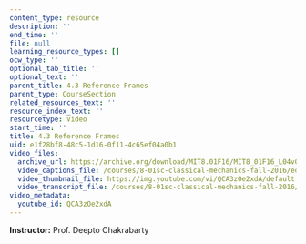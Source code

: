 ```yaml
---
content_type: resource
description: ''
end_time: ''
file: null
learning_resource_types: []
ocw_type: ''
optional_tab_title: ''
optional_text: ''
parent_title: 4.3 Reference Frames
parent_type: CourseSection
related_resources_text: ''
resource_index_text: ''
resourcetype: Video
start_time: ''
title: 4.3 Reference Frames
uid: e1f28bf8-48c5-1d16-0f11-4c65ef04a0b1
video_files:
  archive_url: https://archive.org/download/MIT8.01F16/MIT8_01F16_L04v03_360p.mp4
  video_captions_file: /courses/8-01sc-classical-mechanics-fall-2016/ed18e21b9b235c3a86a834ce8eadfee4_QCA3zOe2xdA.vtt
  video_thumbnail_file: https://img.youtube.com/vi/QCA3zOe2xdA/default.jpg
  video_transcript_file: /courses/8-01sc-classical-mechanics-fall-2016/386cb62ada81a690095511b104163d75_QCA3zOe2xdA.pdf
video_metadata:
  youtube_id: QCA3zOe2xdA
---
```


**Instructor:** Prof. Deepto Chakrabarty

